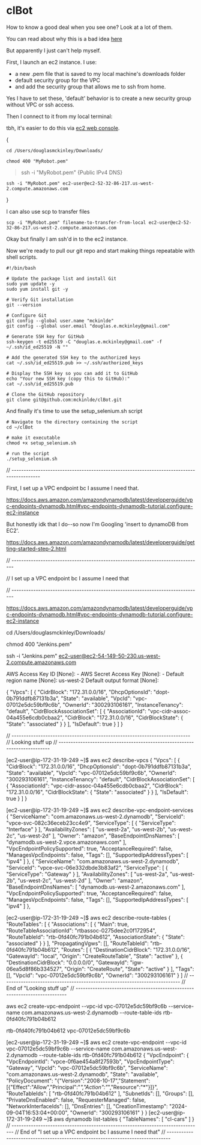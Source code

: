 # clBot
How to know a good deal when you see one? Look at a lot of them.

You can read about why this is a bad idea [here](https://singlepaynews.com/feed/1431) 

But apparently I just can't help myself.

First, I launch an ec2 instance.  I use:
- a new .pem file that is saved to my local machine's downloads folder
- default security group for the VPC
- and add the security group that allows me to ssh from home.

Yes I have to set these, 'default' behavior is to create a new security group without VPC or ssh access.

Then I connect to it from my local terminal:

tbh, it's easier to do this via [ec2 web console](https://us-west-2.console.aws.amazon.com/ec2/home). 

{

```cd /Users/douglasmckinley/Downloads/```

```chmod 400 "MyRobot.pem"```

> ssh -i "MyRobot.pem" {Public IPv4 DNS}

```ssh -i "MyRobot.pem" ec2-user@ec2-52-32-86-217.us-west-2.compute.amazonaws.com```

}

I can also use scp to transfer files

```scp -i "MyRobot.pem" filename-to-transfer-from-local ec2-user@ec2-52-32-86-217.us-west-2.compute.amazonaws.com```

Okay but finally I am ssh'd in to the ec2 instance.

Now we're ready to pull our git repo and start making things repeatable with shell scripts.

```
#!/bin/bash

# Update the package list and install Git
sudo yum update -y
sudo yum install git -y

# Verify Git installation
git --version

# Configure Git
git config --global user.name "mckinlde"
git config --global user.email "douglas.e.mckinley@gmail.com"

# Generate SSH key for GitHub
ssh-keygen -t ed25519 -C "douglas.e.mckinley@gmail.com" -f ~/.ssh/id_ed25519 -N ""

# Add the generated SSH key to the authorized keys
cat ~/.ssh/id_ed25519.pub >> ~/.ssh/authorized_keys

# Display the SSH key so you can add it to GitHub
echo "Your new SSH key (copy this to GitHub):"
cat ~/.ssh/id_ed25519.pub

# Clone the GitHub repository
git clone git@github.com:mckinlde/clBot.git
```

And finally it's time to use the setup_selenium.sh script 

```
# Navigate to the directory containing the script
cd ~/clBot

# make it executable
chmod +x setup_selenium.sh

# run the script
./setup_selenium.sh
```

// ------------------------------------------------------------------------------------------

First, I set up a VPC endpoint bc I assume I need that.

https://docs.aws.amazon.com/amazondynamodb/latest/developerguide/vpc-endpoints-dynamodb.html#vpc-endpoints-dynamodb-tutorial.configure-ec2-instance

But honestly idk that I do--so now I'm Googling 'insert to dynamoDB from EC2'.

https://docs.aws.amazon.com/amazondynamodb/latest/developerguide/getting-started-step-2.html


// -------------------------------------------------------------------------------

//  I set up a VPC endpoint bc I assume I need that

// -------------------------------------------------------------------------------

https://docs.aws.amazon.com/amazondynamodb/latest/developerguide/vpc-endpoints-dynamodb.html#vpc-endpoints-dynamodb-tutorial.configure-ec2-instance

cd /Users/douglasmckinley/Downloads/

chmod 400 "Jenkins.pem"

ssh -i "Jenkins.pem" ec2-user@ec2-54-149-50-230.us-west-2.compute.amazonaws.com

AWS Access Key ID [None]: -
AWS Secret Access Key [None]: -
Default region name [None]: us-west-2
Default output format [None]: 

{
    "Vpcs": [
        {
            "CidrBlock": "172.31.0.0/16",
            "DhcpOptionsId": "dopt-0b791ddfb87131b3a",
            "State": "available",
            "VpcId": "vpc-07012e5dc59bf9c6b",
            "OwnerId": "300293106161",
            "InstanceTenancy": "default",
            "CidrBlockAssociationSet": [
                {
                    "AssociationId": "vpc-cidr-assoc-04a455e6cdb0cbaa2",
                    "CidrBlock": "172.31.0.0/16",
                    "CidrBlockState": {
                        "State": "associated"
                    }
                }
            ],
            "IsDefault": true
        }
    ]
}

// --------------------------------------------------------------------------
//  Looking stuff up
// --------------------------------------------------------------------------

[ec2-user@ip-172-31-19-249 ~]$ aws ec2 describe-vpcs
{
    "Vpcs": [
        {
            "CidrBlock": "172.31.0.0/16",
            "DhcpOptionsId": "dopt-0b791ddfb87131b3a",
            "State": "available",
            "VpcId": "vpc-07012e5dc59bf9c6b",
            "OwnerId": "300293106161",
            "InstanceTenancy": "default",
            "CidrBlockAssociationSet": [
                {
                    "AssociationId": "vpc-cidr-assoc-04a455e6cdb0cbaa2",
                    "CidrBlock": "172.31.0.0/16",
                    "CidrBlockState": {
                        "State": "associated"
                    }
                }
            ],
            "IsDefault": true
        }
    ]
}


[ec2-user@ip-172-31-19-249 ~]$ aws ec2 describe-vpc-endpoint-services
        {
            "ServiceName": "com.amazonaws.us-west-2.dynamodb",
            "ServiceId": "vpce-svc-082c36eceb23cc4e9",
            "ServiceType": [
                {
                    "ServiceType": "Interface"
                }
            ],
            "AvailabilityZones": [
                "us-west-2a",
                "us-west-2b",
                "us-west-2c",
                "us-west-2d"
            ],
            "Owner": "amazon",
            "BaseEndpointDnsNames": [
                "dynamodb.us-west-2.vpce.amazonaws.com"
            ],
            "VpcEndpointPolicySupported": true,
            "AcceptanceRequired": false,
            "ManagesVpcEndpoints": false,
            "Tags": [],
            "SupportedIpAddressTypes": [
                "ipv4"
            ]
        },
        {
            "ServiceName": "com.amazonaws.us-west-2.dynamodb",
            "ServiceId": "vpce-svc-06e332dbde3b83af2",
            "ServiceType": [
                {
                    "ServiceType": "Gateway"
                }
            ],
            "AvailabilityZones": [
                "us-west-2a",
                "us-west-2b",
                "us-west-2c",
                "us-west-2d"
            ],
            "Owner": "amazon",
            "BaseEndpointDnsNames": [
                "dynamodb.us-west-2.amazonaws.com"
            ],
            "VpcEndpointPolicySupported": true,
            "AcceptanceRequired": false,
            "ManagesVpcEndpoints": false,
            "Tags": [],
            "SupportedIpAddressTypes": [
                "ipv4"
            ]
        },



[ec2-user@ip-172-31-19-249 ~]$ aws ec2 describe-route-tables
{
    "RouteTables": [
        {
            "Associations": [
                {
                    "Main": true,
                    "RouteTableAssociationId": "rtbassoc-0275dee2c0f172954",
                    "RouteTableId": "rtb-0fd40fc791b04b612",
                    "AssociationState": {
                        "State": "associated"
                    }
                }
            ],
            "PropagatingVgws": [],
            "RouteTableId": "rtb-0fd40fc791b04b612",
            "Routes": [
                {
                    "DestinationCidrBlock": "172.31.0.0/16",
                    "GatewayId": "local",
                    "Origin": "CreateRouteTable",
                    "State": "active"
                },
                {
                    "DestinationCidrBlock": "0.0.0.0/0",
                    "GatewayId": "igw-06ea5d8f86b334527",
                    "Origin": "CreateRoute",
                    "State": "active"
                }
            ],
            "Tags": [],
            "VpcId": "vpc-07012e5dc59bf9c6b",
            "OwnerId": "300293106161"
        }
    ]
// --------------------------------------------------------------------------
//  End of "Looking stuff up"
// --------------------------------------------------------------------------




aws ec2 create-vpc-endpoint --vpc-id vpc-07012e5dc59bf9c6b --service-name com.amazonaws.us-west-2.dynamodb --route-table-ids rtb-0fd40fc791b04b612

rtb-0fd40fc791b04b612
vpc-07012e5dc59bf9c6b

[ec2-user@ip-172-31-19-249 ~]$ aws ec2 create-vpc-endpoint --vpc-id vpc-07012e5dc59bf9c6b --service-name com.amazonaws.us-west-2.dynamodb --route-table-ids rtb-0fd40fc791b04b612
{
    "VpcEndpoint": {
        "VpcEndpointId": "vpce-0f6ae454a8f27593b",
        "VpcEndpointType": "Gateway",
        "VpcId": "vpc-07012e5dc59bf9c6b",
        "ServiceName": "com.amazonaws.us-west-2.dynamodb",
        "State": "available",
        "PolicyDocument": "{\"Version\":\"2008-10-17\",\"Statement\":[{\"Effect\":\"Allow\",\"Principal\":\"*\",\"Action\":\"*\",\"Resource\":\"*\"}]}",
        "RouteTableIds": [
            "rtb-0fd40fc791b04b612"
        ],
        "SubnetIds": [],
        "Groups": [],
        "PrivateDnsEnabled": false,
        "RequesterManaged": false,
        "NetworkInterfaceIds": [],
        "DnsEntries": [],
        "CreationTimestamp": "2024-09-04T16:53:04+00:00",
        "OwnerId": "300293106161"
    }
}
[ec2-user@ip-172-31-19-249 ~]$ aws dynamodb list-tables
{
    "TableNames": [
        "cl-cars"
    ]
}
// -------------------------------------------------------------------------------
//  End of "I set up a VPC endpoint bc I assume I need that"
// -------------------------------------------------------------------------------
